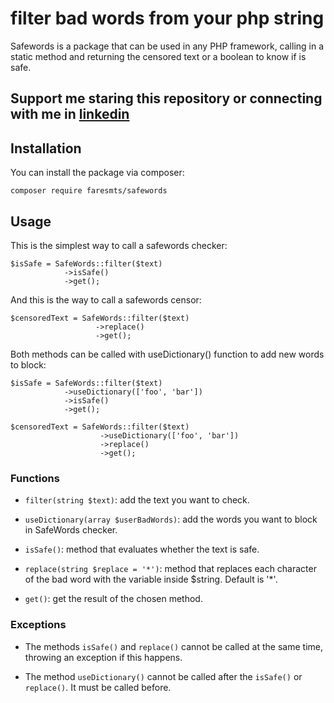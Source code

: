 # filter bad words from your php string

Safewords is a package that can be used in any PHP framework, calling in a static method and returning the censored text or a boolean to know if is safe. 

## Support me staring this repository or connecting with me in [linkedin](https://www.linkedin.com/in/matheusfares/)

## Installation

You can install the package via composer: 

```
composer require faresmts/safewords
```

## Usage

This is the simplest way to call a safewords checker: 
```
$isSafe = SafeWords::filter($text)
            ->isSafe()
            ->get();
```
And this is the way to call a safewords censor:
```
$censoredText = SafeWords::filter($text)
                   ->replace()
                   ->get();
```

Both methods can be called with useDictionary() function to add new words to block:
```
$isSafe = SafeWords::filter($text)
            ->useDictionary(['foo', 'bar'])
            ->isSafe()
            ->get();

$censoredText = SafeWords::filter($text)
                    ->useDictionary(['foo', 'bar'])
                    ->replace()
                    ->get();

```

### Functions

- `filter(string $text)`: add the text you want to check.

- `useDictionary(array $userBadWords)`: add the words you want to block in SafeWords checker. 

- `isSafe()`: method that evaluates whether the text is safe.

- `replace(string $replace = '*')`: method that replaces each character of the bad word with the variable inside $string. Default is '*'.

- `get()`: get the result of the chosen method.

### Exceptions

- The methods `isSafe()` and `replace()` cannot be called at the same time, throwing an exception if this happens.

- The method `useDictionary()` cannot be called after the `isSafe()` or `replace()`. It must be called before. 






